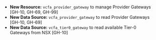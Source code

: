 - **New Resource:** `vcfa_provider_gateway` to manage Provider Gateways [GH-10, GH-69, GH-99]
- **New Data Source:** `vcfa_provider_gateway` to read Provider Gateways [GH-10, GH-69]
- **New Data Source:** `vcfa_tier0_gateway` to read available Tier-0 Gateways from NSX [GH-10]
